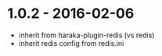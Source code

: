 
# 1.0.2 - 2016-02-06

- inherit from haraka-plugin-redis (vs redis)
- inherit redis config from redis.ini

